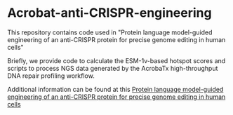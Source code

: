 # Acrobat-anti-CRISPR-engineering
This repository contains code used in "Protein language model-guided engineering of an anti-CRISPR protein for precise genome editing in human cells"

Briefly, we provide code to calculate the ESM-1v-based hotspot scores and scripts to process NGS data generated by the AcrobaTx high-throughput DNA repair profiling workflow.

Additional information can be found at this [Protein language model-guided engineering of an anti-CRISPR protein for precise genome editing in human cells](https://www.biorxiv.org/content/10.1101/2023.12.13.571376v1)



